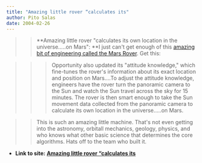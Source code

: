 ```yaml
---
title: "Amazing little rover “calculates its"
author: Pito Salas
date: 2004-02-26
---
```



>>

>> **Amazing little rover "calculates its own location in the universe…..on
Mars": **I just can't get enough of this [amazing bit of engineering called
the Mars Rover](<http://marsrovers.jpl.nasa.gov/mission/status.html>). Get
this:

>>

>>  
>
>>

>>>  
>
>>>

>>> Opportunity also updated its "attitude knowledge," which fine-tunes the
rover's information about its exact location and position on Mars….To adjust
the attitude knowledge, engineers have the rover turn the panoramic camera to
the Sun and watch the Sun travel across the sky for 15 minutes. The rover is
then smart enough to take the Sun movement data collected from the panoramic
camera to calculate its own location in the universe…..on Mars.

>>

>>  
>
>>

>> This is such an amazing little machine. That's not even getting into the
astronomy, orbitall mechanics, geology, physics, and who knows what other
basic science that determines the core algorithms. Hats off to the team who
built it.


* **Link to site:** **[Amazing little rover “calculates its](None)**
